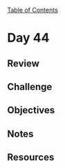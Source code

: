 
[Table of Contents](/README.md)

# Day 44

## Review

## Challenge

## Objectives

## Notes

## Resources
    